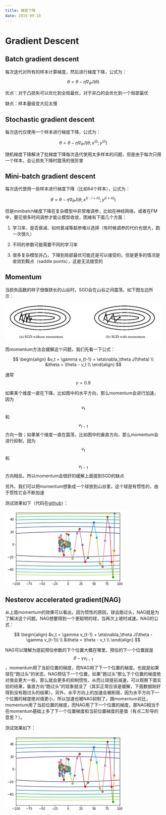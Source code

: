 ```yaml
---
title: 梯度下降
date: 2019-09-10
---
```


# Gradient Descent

## Batch gradient descent

每次迭代对所有的样本计算梯度，然后进行梯度下降，公式为：

$$\theta = \theta - \eta\nabla_\theta J(\theta)$$

优点：对于凸损失可以优化到全局最优，对于非凸的会优化到一个局部最优

缺点：样本量级变大后太慢

## Stochastic gradient descent

每次迭代仅使用一个样本进行梯度下降，公式为：

$$\theta = \theta - \eta\nabla_\theta J\left(\theta;x^{(i)};y^{(i)}\right)$$

随机梯度下降解决了批梯度下降每次迭代使用太多样本的问题，但是由于每次只用一个样本，会让损失下降时震荡的很厉害

## Mini-batch gradient descent

每次迭代使用一些样本进行梯度下降（比如64个样本），公式为：

$$\theta = \theta - \eta\nabla_\theta J\left(\theta;x^{(i:i+n)};y^{(i+n)}\right)$$

但是minibatch梯度下降在复杂模型中非常难调参，比如在神经网络，或者在FM中，要花很多时间调参才能让模型收敛，困难有下面几个方面：

1. 学习率、是否衰减、如何衰减等超参难以选择（有时候调参的代价也很大，跑一次很久）

2. 不同的参数可能需要不同的学习率

3. 很多复杂模型非凸，下降到局部最优可能还是可以接受的，但是更多的情况是收敛到鞍点（saddle points），这是无法接受的

## Momentum

当损失函数的样子很像狭长的山谷时，SGD会在山谷之间震荡，如下图左边所示：

![](./assets/gradient_descent/momentum.png)

而momentum方法会缓解这个问题，我们先看一下公式：

$$
\begin{align}
&v_t = \gamma v_{t-1} + \eta\nabla_\theta J(\theta) \\
&\theta = \theta - v_t \\
\end{align}
$$

通常$$\gamma = 0.9$$

如果某个维度一直在下降，比如图中的水平方向，那么momentum会进行加速，因为$$v_t$$和$$v_{t-1}$$方向一致；如果某个维度一直在震荡，比如图中的垂直方向，那么momentum会进行抑制，因为$$v_t$$和$$v_{t-1}$$方向相反。所以momentum会很好的缓解上面提到SGD的缺点

另外，我们可以把momentum想象成一个球放到山谷里，这个球是有惯性的，由于惯性它会不断加速

测试效果如下（代码在[github](https://github.com/hahadsg/Practice/blob/master/DeepLearning/optimization.ipynb)）：

![](./assets/gradient_descent/test_momentum.png)

## Nesterov accelerated gradient(NAG)

从上面momentum的效果可以看出，因为惯性的原因，球会跑过头，NAG就是为了解决这个问题。NAG想要得到一个更聪明的球，当再次上坡时减速。NAG的公式：

$$
\begin{align}
&v_t = \gamma v_{t-1} + \eta\nabla_\theta J(\theta - \gamma v_{t-1}) \\
&\theta = \theta - v_t \\
\end{align}
$$

NAG可以理解为提前预估参数的下个位置大概在哪里，预估的下一个位置就是$$\theta - \gamma v_{t-1}$$，momentum用了当前位置的梯度，而NAG用了下一个位置的梯度。也就是如果球在“跑过头”的状态，NAG预估下一个位置，如果“跑过头”那么下个位置的梯度绝对值会更大一些，那么就会更多的抑制惯性，从而让球提前减速，可以观察下面实验的结果，垂直方向“跑过头”的现象就没了（其实正常应该是缓解，下面数据刚好得到没有跑过头的结果）。另外，水平方向上的加速会被削弱，因为水平方向下一个位置的梯度绝对值更小，所以加速也被NAG抑制了。跟momentum对比，momentum用了当前位置的梯度，而NAG用了下一个位置的梯度，那NAG相当于在momentum基础上多了下一个位置梯度和当前位置梯度的差值（有点二阶导的意思？）。

测试效果如下：

![](./assets/gradient_descent/test_momentum.png)


